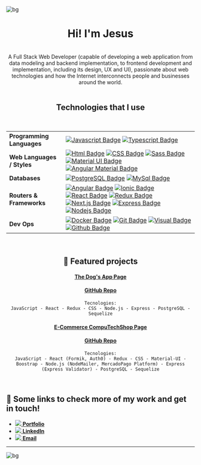 <img align="center" src="https://i.imgur.com/DUHz9wN.png" alt="bg"/>

<div align="center">
<h1>Hi! I'm Jesus</h1> 
 </div>
 
 <br />

<div align="center">
A Full Stack Web Developer (capable of developing a web application from data modeling and backend implementation, to frontend development and implementation, including its design, UX and UI), passionate about web technologies and how the Internet interconnects people and businesses around the world.
 </div>
 
 <br />
 
<div align="center">
<h2>Technologies that I use</h2>
</div>

<br />

<div align="center">
 
| | |
|----|---|
| **Programming Languages** | [![Javascript Badge](https://img.shields.io/badge/-Javascript-F0DB4F?style=for-the-badge&labelColor=black&logo=javascript&logoColor=F0DB4F)](#) [![Typescript Badge](https://img.shields.io/badge/-Typescript-007acc?style=for-the-badge&labelColor=black&logo=typescript&logoColor=007acc)](#) 
| **Web Languages / Styles** | [![Html Badge](https://img.shields.io/badge/-HTML-E34F26?style=for-the-badge&labelColor=black&logo=HTML5&logoColor=#E34F26)](#) [![CSS Badge](https://img.shields.io/badge/-CSS3-1572B6?style=for-the-badge&labelColor=black&logo=HTML5&logoColor=1572B6)](#) [![Sass Badge](https://img.shields.io/badge/-Sass-CC6699?style=for-the-badge&labelColor=black&logo=Sass&logoColor=CC6699)](#) [![Material UI Badge](https://img.shields.io/badge/-Material%20UI-0081CB?style=for-the-badge&labelColor=black&logo=Material-UI&logoColor=0081CB)](#) [![Angular Material Badge](https://img.shields.io/badge/-Angular%20Material-DD0031?style=for-the-badge&labelColor=black&logo=Angular&logoColor=DD0031)](#)
| **Databases** | [![PostgreSQL Badge](https://img.shields.io/badge/-PostgreSQL-4169E1?style=for-the-badge&labelColor=black&logo=PostgreSQL&logoColor=4169E1)](#) [![MySql Badge](https://img.shields.io/badge/-MySQL-4479A1?style=for-the-badge&labelColor=black&logo=MySQL&logoColor=FAF0D7)](#) 
| **Routers & Frameworks** |[![Angular Badge](https://img.shields.io/badge/-Angular-DD0031?style=for-the-badge&labelColor=black&logo=Angular&logoColor=white)](#) [![Ionic Badge](https://img.shields.io/badge/-Ionic-3880FF?style=for-the-badge&labelColor=black&logo=Ionic&logoColor=3880FF)](#) [![React Badge](https://img.shields.io/badge/-React-61DBFB?style=for-the-badge&labelColor=black&logo=react&logoColor=61DBFB)](#) [![Redux Badge](https://img.shields.io/badge/-Redux-764ABC?style=for-the-badge&labelColor=black&logo=Redux&logoColor=764ABC)](#) [![Next.js Badge](https://img.shields.io/badge/-Next.js-000000?style=for-the-badge&labelColor=black&logo=Next.js&logoColor=white)](#) [![Express Badge](https://img.shields.io/badge/-Express-357C3C?style=for-the-badge&labelColor=black&logo=Express&logoColor=357C3C)](#) [![Nodejs Badge](https://img.shields.io/badge/-Nodejs-3C873A?style=for-the-badge&labelColor=black&logo=node.js&logoColor=3C873A)](#)
|**Dev Ops**| [![Docker Badge](https://img.shields.io/badge/-Docker-2496ED?style=for-the-badge&labelColor=black&logo=Docker&logoColor=2496ED)](#) [![Git Badge](https://img.shields.io/badge/-Git-F05032?style=for-the-badge&labelColor=black&logo=Git&logoColor=F05032)](#) [![Visual Badge](https://img.shields.io/badge/-Visual%20Studio%20Code-007ACC?style=for-the-badge&labelColor=black&logo=Visual%20Studio%20Code&logoColor=007ACC)](#) [![Github Badge](https://img.shields.io/badge/-GitHub-FFE6AB?style=for-the-badge&labelColor=black&logo=GitHub&logoColor=FFE6AB)](#)  

 </div>

<br />

<div align="center">
 
## 🌟 Featured projects

<a href="https://pi-dogs-jesus-matute.vercel.app/"><h4>The Dog's App Page</h4><a/> 
 
<a href="https://github.com/RoxZkiL/PI-Dogs-main"><h4>GitHub Repo</h4><a/> 
 
 ```
Tecnologies:
JavaScript - React - Redux - CSS - Node.js - Express - PostgreSQL - Sequelize

```
 
 <a href="https://computechshop.vercel.app/"><h4>E-Commerce CompuTechShop Page</h4><a/> 
 
<a href="https://github.com/RoxZkiL/E-commerce-CompuTechShop"><h4>GitHub Repo</h4><a/> 
 
 
 
 ```
Tecnologies:
JavaScript - React (Formik, Auth0) - Redux - CSS - Material-UI - Boostrap - Node.js (NodeMailer, MercadoPago Platform) - Express (Express Validator) - PostgreSQL - Sequelize

```
 
</div>
 
 <br />

## 🔗 Some links to check more of my work and get in touch!
<div>
  <ul>
   <li><a href="https://portfolio-jesus-matute.vercel.app/"><img src="https://img.icons8.com/android/24/26e07f/briefcase.png" /><span> <b>Portfolio</b></span></a></li>
    <li><a href="https://www.linkedin.com/in/jesusmatute/"><img src="https://img.icons8.com/android/24/4a90e2/linkedin.png" /><span> <b>LinkedIn</b></span></a></li>
    <li><a href="mailto:mttrox@gmail.com"><img src="https://img.icons8.com/material/24/ffffff/mail.png" /><span> <b>Email</b></span></a></li>
  </ul>
  <hr />
</div>
 
 <img align="center" src="https://i.imgur.com/DUHz9wN.png" alt="bg"/>
